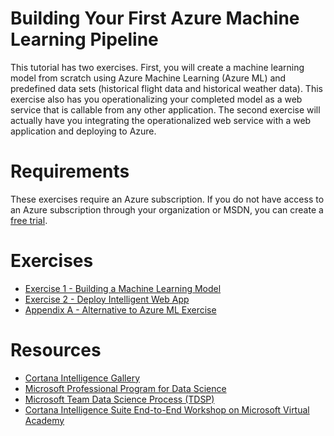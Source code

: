# Building Your First Azure Machine Learning Pipeline

This tutorial has two exercises. First, you will create a machine learning model from scratch using Azure Machine Learning (Azure ML) and predefined data sets (historical flight data and historical weather data). This exercise also has you operationalizing your completed model as a web service that is callable from any other application. The second exercise will actually have you integrating the operationalized web service with a web application and deploying to Azure. 

# Requirements

These exercises require an Azure subscription. If you do not have access to an Azure subscription through your organization or MSDN, you can create a [free trial](https://azure.microsoft.com/en-us/free/).

# Exercises

- [Exercise 1 - Building a Machine Learning Model](01_Exercise_1_-_Building_a_Machine_Learning_Model.md)
- [Exercise 2 - Deploy Intelligent Web App](02_Exercise_2_-_Deploy_Intelligent_Web_App.md)
- [Appendix A - Alternative to Azure ML Exercise](09_Appendix_A_-_Alternative_to_Azure_ML_Exercise.md)

# Resources

- [Cortana Intelligence Gallery](https://gallery.cortanaintelligence.com/)
- [Microsoft Professional Program for Data Science](https://academy.microsoft.com/en-us/professional-program/data-science/)
- [Microsoft Team Data Science Process (TDSP)](https://azure.microsoft.com/en-us/documentation/learning-paths/data-science-process/)
- [Cortana Intelligence Suite End-to-End Workshop on Microsoft Virtual Academy](https://mva.microsoft.com/en-us/training-courses/cortana-intelligence-suite-end-to-end-16972)